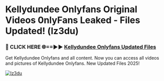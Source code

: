 # Kellydundee Onlyfans Original Videos 0nlyFans Leaked - Files Updated! (lz3du)

<h3>🔴 CLICK HERE 🌐==►► <a href="https://tinyurl.com/ehrbuxhb" rel="nofollow">Kellydundee Onlyfans Updated Files</a></h3>

Get Kellydundee Onlyfans and all content. Now you can access all videos and pictures of Kellydundee Onlyfans. New Updated Files 2025!

[![lz3du](https://i.imgur.com/lVYEuWS.gif)](https://tinyurl.com/ehrbuxhb)
